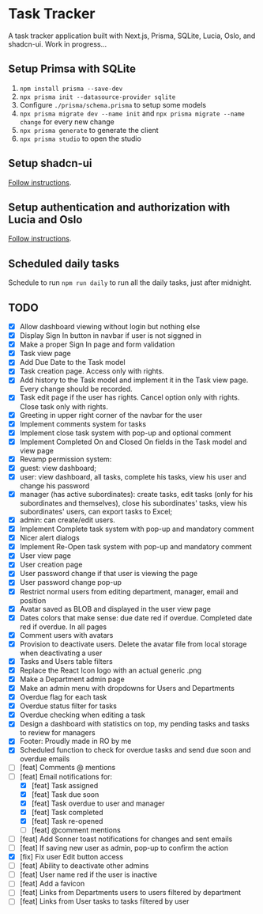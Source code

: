 # Task Tracker

A task tracker application built with Next.js, Prisma, SQLite, Lucia, Oslo, and shadcn-ui. Work in progress...

## Setup Primsa with SQLite

1. `npm install prisma --save-dev`
2. `npx prisma init --datasource-provider sqlite`
3. Configure `./prisma/schema.prisma` to setup some models
4. `npx prisma migrate dev --name init` and `npx prisma migrate --name change` for every new change
5. `npx prisma generate` to generate the client
6. `npx prisma studio` to open the studio

## Setup shadcn-ui

[Follow instructions](https://ui.shadcn.com/docs/installation/next).

## Setup authentication and authorization with Lucia and Oslo

[Follow instructions](https://www.robinwieruch.de/next-authentication/).

## Scheduled daily tasks

Schedule to run `npm run daily` to run all the daily tasks, just after midnight.

## TODO

- [x] Allow dashboard viewing without login but nothing else
- [x] Display Sign In button in navbar if user is not siggned in
- [x] Make a proper Sign In page and form validation
- [x] Task view page
- [x] Add Due Date to the Task model
- [x] Task creation page. Access only with rights.
- [x] Add history to the Task model and implement it in the Task view page. Every change should be recorded.
- [x] Task edit page if the user has rights. Cancel option only with rights. Close task only with rights.
- [x] Greeting in upper right corner of the navbar for the user
- [x] Implement comments system for tasks
- [x] Implement close task system with pop-up and optional comment
- [x] Implement Completed On and Closed On fields in the Task model and view page
- [x] Revamp permission system:
- [x] guest: view dashboard;
- [x] user: view dashboard, all tasks, complete his tasks, view his user and change his password
- [x] manager (has active subordinates): create tasks, edit tasks (only for his subordinates and themselves), close his subordinates' tasks, view his subordinates' users, can export tasks to Excel;
- [x] admin: can create/edit users.
- [x] Implement Complete task system with pop-up and mandatory comment
- [x] Nicer alert dialogs
- [x] Implement Re-Open task system with pop-up and mandatory comment
- [x] User view page
- [x] User creation page
- [x] User password change if that user is viewing the page
- [x] User password change pop-up
- [x] Restrict normal users from editing department, manager, email and position
- [x] Avatar saved as BLOB and displayed in the user view page
- [x] Dates colors that make sense: due date red if overdue. Completed date red if overdue. In all pages
- [x] Comment users with avatars
- [x] Provision to deactivate users. Delete the avatar file from local storage when deactivating a user
- [x] Tasks and Users table filters
- [x] Replace the React Icon logo with an actual generic .png
- [x] Make a Department admin page
- [x] Make an admin menu with dropdowns for Users and Departments
- [x] Overdue flag for each task
- [x] Overdue status filter for tasks
- [x] Overdue checking when editing a task
- [x] Design a dashboard with statistics on top, my pending tasks and tasks to review for managers
- [x] Footer: Proudly made in RO by me
- [x] Scheduled function to check for overdue tasks and send due soon and overdue emails
- [ ] [feat] Comments @ mentions
- [ ] [feat] Email notifications for:
  - [x] [feat] Task assigned
  - [x] [feat] Task due soon
  - [x] [feat] Task overdue to user and manager
  - [x] [feat] Task completed
  - [x] [feat] Task re-opened
  - [ ] [feat] @comment mentions
- [ ] [feat] Add Sonner toast notifications for changes and sent emails
- [ ] [feat] If saving new user as admin, pop-up to confirm the action
- [x] [fix] Fix user Edit button access
- [ ] [feat] Ability to deactivate other admins
- [ ] [feat] User name red if the user is inactive
- [ ] [feat] Add a favicon
- [ ] [feat] Links from Departments users to users filtered by department
- [ ] [feat] Links from User tasks to tasks filtered by user
